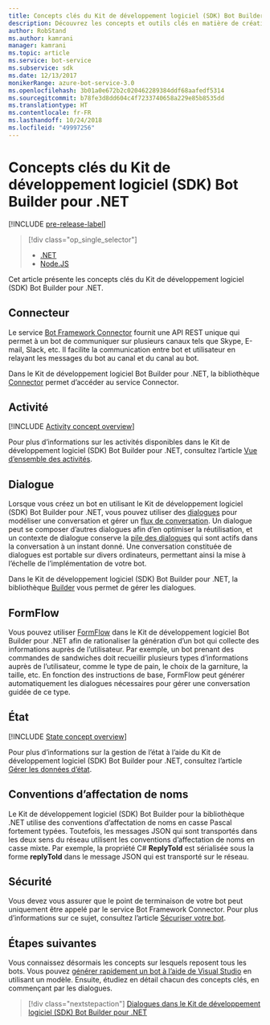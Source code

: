 ```yaml
---
title: Concepts clés du Kit de développement logiciel (SDK) Bot Builder pour NET | Microsoft Docs
description: Découvrez les concepts et outils clés en matière de création et de déploiement de bots conversationnels qui sont disponibles dans le Kit de développement logiciel (SDK) Bot Builder pour .NET.
author: RobStand
ms.author: kamrani
manager: kamrani
ms.topic: article
ms.service: bot-service
ms.subservice: sdk
ms.date: 12/13/2017
monikerRange: azure-bot-service-3.0
ms.openlocfilehash: 3b01a0e672b2c020462289384ddf68aafedf5314
ms.sourcegitcommit: b78fe3d8dd604c4f7233740658a229e85b8535dd
ms.translationtype: HT
ms.contentlocale: fr-FR
ms.lasthandoff: 10/24/2018
ms.locfileid: "49997256"
---
```

# <a name="key-concepts-in-the-bot-builder-sdk-for-net"></a>Concepts clés du Kit de développement logiciel (SDK) Bot Builder pour .NET

[!INCLUDE [pre-release-label](../includes/pre-release-label-v3.md)]

> [!div class="op_single_selector"]
> - [.NET](../dotnet/bot-builder-dotnet-concepts.md)
> - [Node.JS](../nodejs/bot-builder-nodejs-concepts.md)

Cet article présente les concepts clés du Kit de développement logiciel (SDK) Bot Builder pour .NET.

## <a name="connector"></a>Connecteur

Le service [Bot Framework Connector](bot-builder-dotnet-connector.md) fournit une API REST unique qui permet à un bot de communiquer sur plusieurs canaux tels que Skype, E-mail, Slack, etc. Il facilite la communication entre bot et utilisateur en relayant les messages du bot au canal et du canal au bot. 

Dans le Kit de développement logiciel Bot Builder pour .NET, la bibliothèque [Connector][connectorLibrary] permet d’accéder au service Connector. 

## <a name="activity"></a>Activité

[!INCLUDE [Activity concept overview](../includes/snippet-dotnet-concept-activity.md)]

Pour plus d’informations sur les activités disponibles dans le Kit de développement logiciel (SDK) Bot Builder pour .NET, consultez l’article [Vue d’ensemble des activités](bot-builder-dotnet-activities.md).

## <a name="dialog"></a>Dialogue

Lorsque vous créez un bot en utilisant le Kit de développement logiciel (SDK) Bot Builder pour .NET, vous pouvez utiliser des [dialogues](bot-builder-dotnet-dialogs.md) pour modéliser une conversation et gérer un [flux de conversation](../bot-service-design-conversation-flow.md#dialog-stack). Un dialogue peut se composer d’autres dialogues afin d’en optimiser la réutilisation, et un contexte de dialogue conserve la [pile des dialogues](../bot-service-design-conversation-flow.md) qui sont actifs dans la conversation à un instant donné. Une conversation constituée de dialogues est portable sur divers ordinateurs, permettant ainsi la mise à l’échelle de l’implémentation de votre bot. 

Dans le Kit de développement logiciel (SDK) Bot Builder pour .NET, la bibliothèque [Builder][builderLibrary] vous permet de gérer les dialogues.

## <a name="formflow"></a>FormFlow

Vous pouvez utiliser [FormFlow](bot-builder-dotnet-formflow.md) dans le Kit de développement logiciel Bot Builder pour .NET afin de rationaliser la génération d’un bot qui collecte des informations auprès de l’utilisateur. Par exemple, un bot prenant des commandes de sandwiches doit recueillir plusieurs types d’informations auprès de l’utilisateur, comme le type de pain, le choix de la garniture, la taille, etc. En fonction des instructions de base, FormFlow peut générer automatiquement les dialogues nécessaires pour gérer une conversation guidée de ce type.

## <a name="state"></a>État

[!INCLUDE [State concept overview](../includes/snippet-dotnet-concept-state.md)]

Pour plus d’informations sur la gestion de l’état à l’aide du Kit de développement logiciel (SDK) Bot Builder pour .NET, consultez l’article [Gérer les données d’état](bot-builder-dotnet-state.md).

## <a name="naming-conventions"></a>Conventions d’affectation de noms

Le Kit de développement logiciel (SDK) Bot Builder pour la bibliothèque .NET utilise des conventions d’affectation de noms en casse Pascal fortement typées. Toutefois, les messages JSON qui sont transportés dans les deux sens du réseau utilisent les conventions d’affectation de noms en casse mixte. Par exemple, la propriété C# **ReplyToId** est sérialisée sous la forme **replyToId** dans le message JSON qui est transporté sur le réseau.

## <a name="security"></a>Sécurité

Vous devez vous assurer que le point de terminaison de votre bot peut uniquement être appelé par le service Bot Framework Connector. Pour plus d’informations sur ce sujet, consultez l’article [Sécuriser votre bot](bot-builder-dotnet-security.md).

## <a name="next-steps"></a>Étapes suivantes

Vous connaissez désormais les concepts sur lesquels reposent tous les bots. Vous pouvez [générer rapidement un bot à l’aide de Visual Studio](bot-builder-dotnet-quickstart.md) en utilisant un modèle. Ensuite, étudiez en détail chacun des concepts clés, en commençant par les dialogues.

> [!div class="nextstepaction"]
> [Dialogues dans le Kit de développement logiciel (SDK) Bot Builder pour .NET](bot-builder-dotnet-dialogs.md)

[connectorLibrary]: /dotnet/api/microsoft.bot.connector

[builderLibrary]: /dotnet/api/microsoft.bot.builder.dialogs
